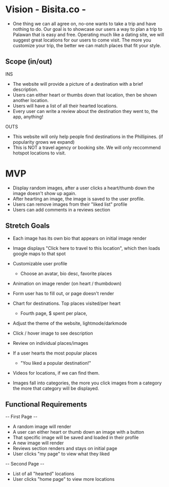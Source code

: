 # Vision - Bisita.co - 
- One thing we can all agree on, no-one wants to take a trip and have nothing to do. Our goal is to showcase our users a way to plan a trip to Palawan that is easy and free. Operating much like a dating site, we will suggest great locations for our users to come visit. The more you customize your trip, the better we can match places that fit your style. 

## Scope (in/out)
INS
- The website will provide a picture of a destination with a brief description.
- Users can either heart or thumbs down that location, then be shown another location.
- Users will have a list of all their hearted locations.
- Every user can write a review about the destination they went to, the app, anything!

OUTS
- This website will only help people find destinations in the Phillipines. (if popularity grows we expand)
- This is NOT a travel agency or booking site. We will only reccommend hotspot locations to visit.

# MVP
- Display random images, after a user clicks a heart/thumb down the image doesn't show up again.
- After hearting an image, the image is saved to the user profile.
- Users can remove images from their "liked list" profile
- Users can add comments in a reviews section

## Stretch Goals
- Each image has its own bio that appears on initial image render
- Image displays "Click here to travel to this location", which then loads google maps to that spot
- Customizable user profile
  - Choose an avatar, bio desc, favorite places
- Animation on image render (on heart / thumbdown)
- Form user has to fill out, or page doesn't render
- Chart for destinations. Top places visited/per heart
  - Fourth page, $ spent per place, 
- Adjust the theme of the website, lightmode/darkmode
- Click / hover image to see description
- Review on individual places/images
- If a user hearts the most popular places
  - "You liked a popular destination!"

- Videos for locations, if we can find them.
- Images fall into categories, the more you click images from a category the more that category will be displayed.

## Functional Requirements
-- First Page --
- A random image will render
- A user can either heart or thumb down an image with a button
- That specific image will be saved and loaded in their profile
- A new image will render
- Reviews section renders and stays on initial page
- User clicks "my page" to view what they liked

-- Second Page --
- List of all "hearted" locations
- User clicks "home page" to view more locations